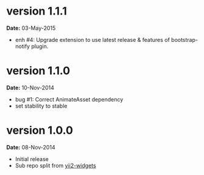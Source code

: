 version 1.1.1
=============
**Date:** 03-May-2015

- enh #4: Upgrade extension to use latest release & features of bootstrap-notify plugin.

version 1.1.0
=============
**Date:** 10-Nov-2014

- bug #1: Correct AnimateAsset dependency
- set stability to stable


version 1.0.0
=============
**Date:** 08-Nov-2014

- Initial release 
- Sub repo split from [yii2-widgets](https://github.com/kartik-v/yii2-widgets)